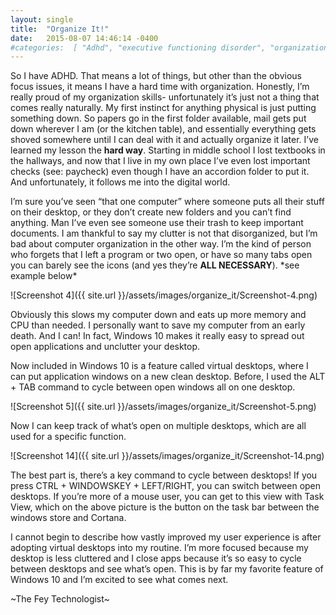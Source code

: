 ```yaml
---
layout: single
title:  "Organize It!"
date:   2015-08-07 14:46:14 -0400        
#categories:  [ "Adhd", "executive functioning disorder", "organization", "task view", "virtual desktop", "windows 10" ]
---
```


So I have ADHD. That means a lot of things, but other than the obvious focus issues, it means I have a hard time with organization. Honestly, I’m really proud of my organization skills- unfortunately it’s just not a thing that comes really naturally. My first instinct for anything physical is just putting something down. So papers go in the first folder available, mail gets put down wherever I am (or the kitchen table), and essentially everything gets shoved somewhere until I can deal with it and actually organize it later. I’ve learned my lesson the **hard way**. Starting in middle school I lost textbooks in the hallways, and now that I live in my own place I’ve even lost important checks (see: paycheck) even though I have an accordion folder to put it. And unfortunately, it follows me into the digital world.

I’m sure you’ve seen “that one computer” where someone puts all their stuff on their desktop, or they don’t create new folders and you can’t find anything. Man I’ve even see someone use their trash to keep important documents. I am thankful to say my clutter is not that disorganized, but I’m bad about computer organization in the other way. I’m the kind of person who forgets that I left a program or two open, or have so many tabs open you can barely see the icons (and yes they’re **ALL NECESSARY**). \*see example below\*

![Screenshot 4]({{ site.url }}/assets/images/organize_it/Screenshot-4.png)

Obviously this slows my computer down and eats up more memory and CPU than needed. I personally want to save my computer from an early death. And I can! In fact, Windows 10 makes it really easy to spread out open applications and unclutter your desktop.

Now included in Windows 10 is a feature called virtual desktops, where I can put application windows on a new clean desktop. Before, I used the ALT + TAB command to cycle between open windows all on one desktop.

![Screenshot 5]({{ site.url }}/assets/images/organize_it/Screenshot-5.png)

Now I can keep track of what’s open on multiple desktops, which are all used for a specific function.

![Screenshot 14]({{ site.url }}/assets/images/organize_it/Screenshot-14.png)

The best part is, there’s a key command to cycle between desktops! If you press CTRL + WINDOWSKEY + LEFT/RIGHT, you can switch between open desktops. If you’re more of a mouse user, you can get to this view with Task View, which on the above picture is the button on the task bar between the windows store and Cortana.

I cannot begin to describe how vastly improved my user experience is after adopting virtual desktops into my routine. I’m more focused because my desktop is less cluttered and I close apps because it’s so easy to cycle between desktops and see what’s open. This is by far my favorite feature of Windows 10 and I’m excited to see what comes next.

 

\~The Fey Technologist\~